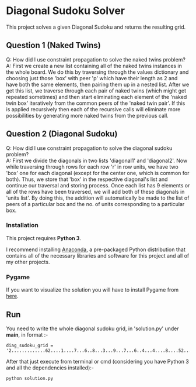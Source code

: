 # Diagonal Sudoku Solver
This project solves a given Diagonal Sudoku and returns the resulting grid.

## Question 1 (Naked Twins)
Q: How did I use constraint propagation to solve the naked twins problem?  
A: First we create a new list containing all of the naked twins instances in the whole board. We do this by traversing through the values dictionary and choosing just those 'box' with peer 'p' which have their length as 2 and have both the same elements, then pairing them up in a nested list.
After we get this list, we traverse through each pair of naked twins (which might get repeated sometimes) and then start eliminating each element of the 'naked twin box' iteratively from the common peers of the 'naked twin pair'. If this is applied recursively then each of the recursive calls will eliminate more possibilities by generating more naked twins from the previous call.

## Question 2 (Diagonal Sudoku)
Q: How did I use constraint propagation to solve the diagonal sudoku problem?  
A: First we divide the diagonals in two lists 'diagonal1' and 'diagonal2'. Now while traversing through rows for each row 'r' in row units,  we have two 'box' one for each diagonal (except for the center one, which is common for both). Thus, we store that 'box' in the respective diagonal's list and continue our traversal and storing process. Once each list has 9 elements or all of the rows have been traversed, we will add both of these diagonals in 'units list'. By doing this, the addition will automatically be made to the list of peers of a particular box and the no. of units corresponding to a particular box.

### Installation

This project requires **Python 3**.

I recommend installing [Anaconda](https://www.continuum.io/downloads), a pre-packaged Python distribution that contains all of the necessary libraries and software for this project and all of my other projects.

### Pygame

If you want to visualize the solution you will have to install Pygame from [here](http://www.pygame.org/download.shtml).

## Run

You need to write the whole diagonal sudoku grid, in 'solution.py' under __main__, in format :-
```
diag_sudoku_grid = '2.............62....1....7...6..8...3...9...7...6..4...4....8....52.............3'
```

After that just execute from terminal or cmd (considering you have Python 3 and all the dependencies installed):-

``` 
python solution.py 
```
